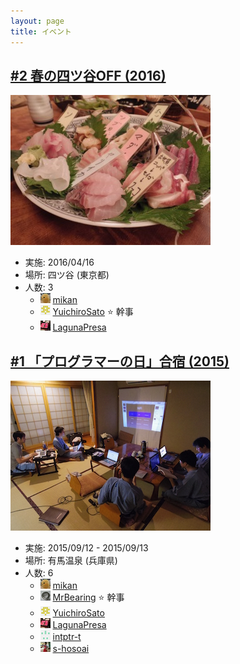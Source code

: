 ```yaml
---
layout: page
title: イベント
---
```



## [#2 春の四ツ谷OFF (2016)](/event/2-0416off)

![](/photo/20160416-03_0738.jpg "飲み会")

* 実施: 2016/04/16
* 場所: 四ツ谷 (東京都)
* 人数: 3
  * ![](/images/users/mikan_16.png) [mikan](https://github.com/mikan)
  * ![](/images/users/YuichiroSato_16.png) [YuichiroSato](https://github.com/YuichiroSato) :star: 幹事
  * ![](/images/users/LagunaPresa_16.png) [LagunaPresa](https://github.com/LagunaPresa)

## [#1 「プログラマーの日」合宿 (2015)](/event/1-0913camp)

![](/photo/20150912-12_2879.jpg "合宿の様子")

* 実施: 2015/09/12 - 2015/09/13
* 場所: 有馬温泉 (兵庫県)
* 人数: 6
  * ![](/images/users/mikan_16.png) [mikan](https://github.com/mikan)
  * ![](/images/users/MrBearing_16.png) [MrBearing](https://github.com/MrBearing) :star: 幹事
  * ![](/images/users/YuichiroSato_16.png) [YuichiroSato](https://github.com/YuichiroSato)
  * ![](/images/users/LagunaPresa_16.png) [LagunaPresa](https://github.com/LagunaPresa)
  * ![](/images/users/intptr-t_16.png) [intptr-t](https://github.com/intptr-t)
  * ![](/images/users/s-hosoai_16.png) [s-hosoai](https://github.com/s-hosoai)

